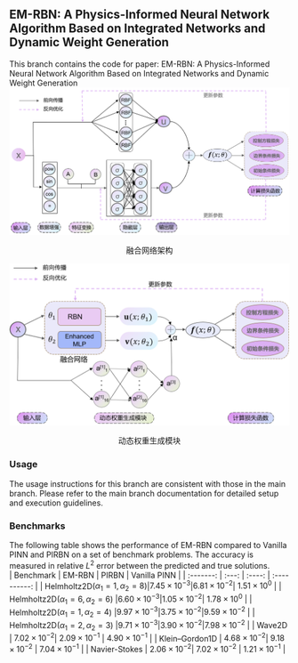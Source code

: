 ## EM-RBN: A Physics-Informed Neural Network Algorithm Based on Integrated Networks and Dynamic Weight Generation    
This branch contains the code for paper: EM-RBN: A Physics-Informed Neural Network Algorithm Based on Integrated Networks and Dynamic Weight Generation  
![](https://github.com/jia-chen25/EM-RBN/blob/master/figure/Integrated%20Networks.png)  
<p align="center">融合网络架构</p>  

![](https://github.com/jia-chen25/EM-RBN/blob/master/figure/Dynamic%20Weight%20Generation.png)  
<p align="center">动态权重生成模块</p>  

### Usage
The usage instructions for this branch are consistent with those in the main branch. Please refer to the main branch documentation for detailed setup and execution guidelines.  
### Benchmarks
The following table shows the performance of EM-RBN compared to Vanilla PINN and PIRBN on a set of benchmark problems. The accuracy is measured in relative $L^{2}$ error between the predicted and true solutions.  
| Benchmark | EM-RBN | PIRBN | Vanilla PINN |
| :-------: | :---: | :----: | :----------: |
| Helmholtz2D($\alpha_{1}=1,\alpha_{2}=8$)|$7.45×10^{-3}$|$6.81×10^{-2}$| $1.51×10^{0}$ |
| Helmholtz2D($\alpha_{1}=6,\alpha_{2}=6$) |$6.60×10^{-3}$|$1.05×10^{-2}$| $1.78×10^{0}$ |
| Helmholtz2D($\alpha_{1}=1,\alpha_{2}=4$) |$9.97×10^{-3}$|$3.75×10^{-2}$|$9.59×10^{-2}$ |
| Helmholtz2D($\alpha_{1}=2,\alpha_{2}=3$) |$9.71×10^{-3}$|$3.90×10^{-2}$|$7.98×10^{-2}$ |
| Wave2D | $7.02×10^{-2}$| $2.09×10^{-1}$ | $4.90×10^{-1}$ |
| Klein–Gordon1D | $4.68×10^{-2}$| $9.18×10^{-2}$ | $7.04×10^{-1}$ |
| Navier-Stokes | $2.06×10^{-2}$| $7.02×10^{-2}$ | $1.21×10^{-1}$ |
